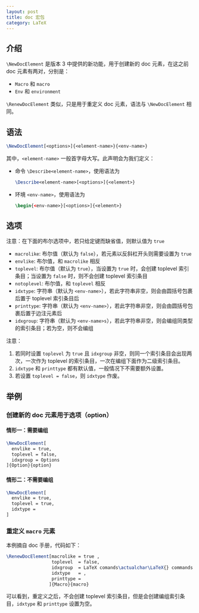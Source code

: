 ```yaml
---
layout: post
title: doc 宏包
category: LaTeX
---
```


## 介绍

`\NewDocElement` 是版本 3 中提供的新功能，用于创建新的 doc 元素，在这之前 doc 元素有两对，分别是：

+ `Macro` 和 `macro`
+ `Env` 和 `environment`

`\RenewDocElement` 类似，只是用于重定义 doc 元素，语法与 `\NewDocElement` 相同。 

## 语法

```latex
\NewDocElement[<options>]{<element-name>}{<env-name>}
```

其中，`<element-name>` 一般首字母大写。此声明会为我们定义：

+ 命令 `\Describe<element-name>`，使用语法为
  ```latex
  \Describe<element-name>[<options>]{<element>}
  ```
+ 环境 `<env-name>`，使用语法为
  ```latex
  \begin{<env-name>}[<options>]{<element>}
  ```

## 选项

注意：在下面的布尔选项中，若只给定键而缺省值，则默认值为 `true`

+ `macrolike`: 布尔值（默认为 `false`），若元素以反斜杠开头则需要设置为 `true`
+ `envlike`: 布尔值，和 `macrolike` 相反
+ `toplevel`: 布尔值（默认为 `true`），当设置为 `true` 时，会创建 toplevel 索引条目；当设置为 `false` 时，则不会创建 toplevel 索引条目
+ `notoplevel`: 布尔值，和 `toplevel` 相反
+ `idxtype`: 字符串（默认为 `<env-name>`），若此字符串非空，则会由圆括号包裹后置于 toplevel 索引条目后
+ `printtype`: 字符串（默认为 `<env-name>`），若此字符串非空，则会由圆括号包裹后置于边注元素后
+ `idxgroup`: 字符串（默认为 `<env-name>s`），若此字符串非空，则会编组同类型的索引条目；若为空，则不会编组

注意：

1. 若同时设置 `toplevel` 为 `true` 且 `idxgroup` 非空，则同一个索引条目会出现两次，一次作为 toplevel 的索引条目，一次在编组下面作为二级索引条目。
2. `idxtype` 和 `printtype` 都有默认值，一般情况下不需要额外设置。
3. 若设置 `toplevel = false`，则 `idxtype` 作废。


## 举例

### 创建新的 doc 元素用于选项（option）


#### 情形一：需要编组

```latex
\NewDocElement[
  envlike = true,
  toplevel = false,
  idxgroup = Options
]{Option}{option}
```

#### 情形二：不需要编组

```latex
\NewDocElement[
  envlike = true,
  toplevel = true,
  idxtype = 
]
```

### 重定义 `macro` 元素

本例摘自 doc 手册，代码如下：

```latex
\RenewDocElement[macrolike = true ,
                 toplevel  = false,
                 idxgroup  = LaTeX comands\actualchar\LaTeX{} commands ,
                 idxtype   = ,
                 printtype =
                ]{Macro}{macro}
```

可以看到，重定义之后，不会创建 toplevel 索引条目，但是会创建编组索引条目，`idxtype` 和 `printtype` 设置为空。